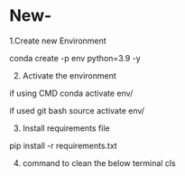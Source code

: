# New-

1.Create new Environment

conda create -p env python=3.9 -y

2. Activate the environment

if using CMD
conda activate env/

if used git bash
source activate env/

3. Install requirements file 

pip install -r requirements.txt

4. command to clean the below terminal 
cls